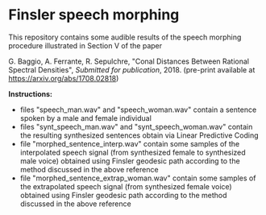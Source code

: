 # Finsler speech morphing

This repository contains some audible results of the speech morphing procedure illustrated in Section V of the paper 

G. Baggio, A. Ferrante, R. Sepulchre, "Conal Distances Between Rational Spectral Densities", *Submitted for publication*, 2018. (pre-print available at https://arxiv.org/abs/1708.02818)


**Instructions:**

- files "speech_man.wav" and "speech_woman.wav" contain a sentence spoken by a male and female individual
- files "synt_speech_man.wav" and "synt_speech_woman.wav" contain the resulting synthesized sentences obtain via Linear Predictive Coding
- file "morphed_sentence_interp.wav" contain some samples of the interpolated speech signal (from synthesized female to synthesized male voice) obtained using Finsler geodesic path according to the method discussed in the above reference
- file "morphed_sentence_extrap_woman.wav" contain some samples of the extrapolated speech signal (from synthesized female voice) obtained using Finsler geodesic path according to the method discussed in the above reference

